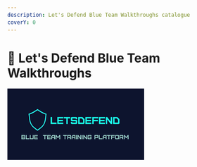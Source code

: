 ```yaml
---
description: Let's Defend Blue Team Walkthroughs catalogue
coverY: 0
---
```


# 💽 Let's Defend Blue Team Walkthroughs



![](../.gitbook/assets/LD.png)

